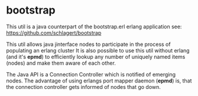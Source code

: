 bootstrap
=========
This util is a java counterpart of the bootstrap.erl erlang application
 see: https://github.com/schlagert/bootstrap

This util allows java jinterface nodes to participate in the process of populating an erlang cluster 
It is also possible to use this util without erlang (and it's **epmd**) to efficiently lookup any number of uniquely named items (nodes)
and make them aware of each other.

The Java API is a Connection Controller which is notified of emerging nodes.
The advantage of using erlangs port mapper daemon (**epmd**) is, that the connection controller gets informed of nodes that go down.


